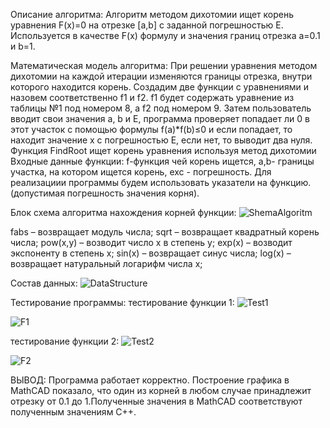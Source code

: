 Описание алгоритма:
Алгоритм методом дихотомии ищет корень уравнения F(x)=0 на отрезке [a,b] с заданной погрешностью E. Используется в качестве F(x) формулу и значения границ отрезка a=0.1 и b=1.

Математическая модель алгоритма:
При решении уравнения методом дихотомии на каждой итерации изменяются границы отрезка, внутри которого находится корень. Создадим две функции с уравнениями и назовем соответственно f1 и f2. f1 будет содержать уравнение
из таблицы №1 под номером 8, а f2 под номером 9.
Затем пользователь вводит свои значения a, b и E, программа проверяет попадает ли 0 в этот участок с помощью формулы f(a)*f(b)≤0 и если попадает, то находит значение x с погрешностью E, если нет, то выводит два нуля.
Функция FindRoot ищет корень уравнения используя метод дихотомии Входные данные функции: f-функция чей корень ищется, a,b- границы участка, на котором ищется корень, exc - погрешность.  Для реализациии программы будем использовать указатели на функцию.
(допустимая погрешность значения корня).

Блок схема алгоритма нахождения корней функции:
![ShemaAlgoritm](https://github.com/user-attachments/assets/6d1dc18d-2cb6-453a-a0ae-fdbd3b00e407)


fabs – возвращает модуль числа;
sqrt – возвращает квадратный корень числа;
pow(x,y) – возводит число x в степень y;
exp(x) – возводит экспоненту в степень x;
sin(x) – возвращает синус числа;
log(x) – возвращает натуральный логарифм числа x;

Состав данных:
![DataStructure](https://github.com/user-attachments/assets/d2db3d0d-6313-48a2-b567-0e14d905c1fa)

Тестирование программы:
тестирование функции 1:
![Test1](https://github.com/user-attachments/assets/bc69311f-4b68-48ba-b845-7299641c17a4)

![F1](https://github.com/user-attachments/assets/5f5a036b-7f88-4fef-9815-14202e72f852)

тестирование функции 2:
![Test2](https://github.com/user-attachments/assets/974760a6-e235-44b7-8957-334e424299e0)

![F2](https://github.com/user-attachments/assets/c11f0232-d8d8-4ef6-91cc-0d950c6fcfaa)

ВЫВОД: Программа работает корректно. Построение графика в MathCAD показало, что один из корней в любом случае принадлежит отрезку от 0.1 до 1.Полученные значения в MathCAD соответствуют полученным значениям C++.
